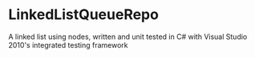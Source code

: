 LinkedListQueueRepo
===================

A linked list using nodes, written and unit tested in C# with Visual Studio 2010's integrated testing framework
